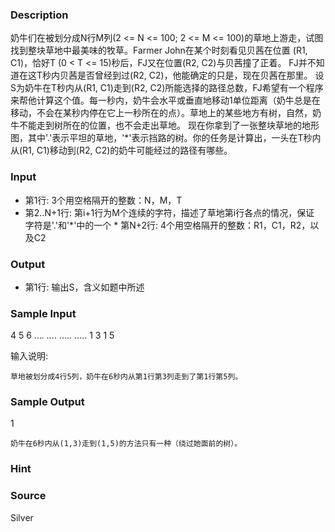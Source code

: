 
### Description
奶牛们在被划分成N行M列(2 <= N <= 100; 2 <= M <= 100)的草地上游走，试图找到整块草地中最美味的牧草。Farmer John在某个时刻看见贝茜在位置 (R1, C1)，恰好T (0 < T <= 15)秒后，FJ又在位置(R2, C2)与贝茜撞了正着。 FJ并不知道在这T秒内贝茜是否曾经到过(R2, C2)，他能确定的只是，现在贝茜在那里。 设S为奶牛在T秒内从(R1, C1)走到(R2, C2)所能选择的路径总数，FJ希望有一个程序来帮他计算这个值。每一秒内，奶牛会水平或垂直地移动1单位距离（奶牛总是在移动，不会在某秒内停在它上一秒所在的点）。草地上的某些地方有树，自然，奶牛不能走到树所在的位置，也不会走出草地。 现在你拿到了一张整块草地的地形图，其中'.'表示平坦的草地，'*'表示挡路的树。你的任务是计算出，一头在T秒内从(R1, C1)移动到(R2, C2)的奶牛可能经过的路径有哪些。 
### Input
* 第1行: 3个用空格隔开的整数：N，M，T 
* 第2..N+1行: 第i+1行为M个连续的字符，描述了草地第i行各点的情况，保证 字符是'.'和'*'中的一个 * 第N+2行: 4个用空格隔开的整数：R1，C1，R2，以及C2
### Output
* 第1行: 输出S，含义如题中所述 
### Sample Input
4 5 6
...*.
...*.
.....
.....
1 3 1 5

输入说明:

    草地被划分成4行5列，奶牛在6秒内从第1行第3列走到了第1行第5列。


### Sample Output
1

    奶牛在6秒内从(1,3)走到(1,5)的方法只有一种（绕过她面前的树）。

### Hint

### Source
Silver

